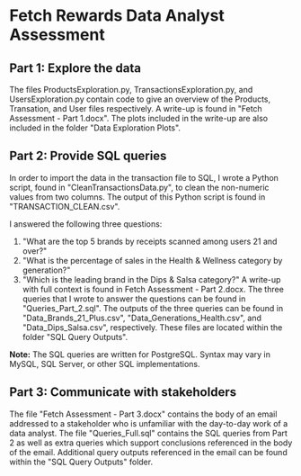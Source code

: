 # Fetch Rewards Data Analyst Assessment

## Part 1: Explore the data

The files ProductsExploration.py, TransactionsExploration.py, and UsersExploration.py contain code to give an overview of the Products, Transation, and User files respectively.
A write-up is found in "Fetch Assessment - Part 1.docx".
The plots included in the write-up are also included in the folder "Data Exploration Plots".

## Part 2: Provide SQL queries

In order to import the data in the transaction file to SQL, I wrote a Python script, found in "CleanTransactionsData.py", to clean the non-numeric values from two columns.
The output of this Python script is found in "TRANSACTION\_CLEAN.csv".

I answered the following three questions:
1. "What are the top 5 brands by receipts scanned among users 21 and over?"
2. "What is the percentage of sales in the Health & Wellness category by generation?"
3. "Which is the leading brand in the Dips & Salsa category?"
A write-up with full context is found in Fetch Assessment - Part 2.docx.
The three queries that I wrote to answer the questions can be found in "Queries\_Part\_2.sql".
The outputs of the three queries can be found in "Data\_Brands\_21\_Plus.csv", "Data\_Generations\_Health.csv", and "Data\_Dips\_Salsa.csv", respectively.
These files are located within the folder "SQL Query Outputs".

**Note:** The SQL queries are written for PostgreSQL. Syntax may vary in MySQL, SQL Server, or other SQL implementations.

## Part 3: Communicate with stakeholders

The file "Fetch Assessment - Part 3.docx" contains the body of an email addressed to a stakeholder who is unfamiliar with the day-to-day work of a data analyst.
The file "Queries\_Full.sql" contains the SQL queries from Part 2 as well as extra queries which support conclusions referenced in the body of the email.
Additional query outputs referenced in the email can be found within the "SQL Query Outputs" folder.